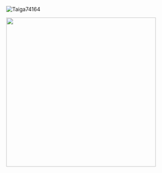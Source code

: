 <p> <img src="https://komarev.com/ghpvc/?username=Taiga74164&label=Profile%20views&color=0e75b6&style=flat" alt="Taiga74164" /> </p>

<img src="https://github-readme-stats.vercel.app/api?username=imrroot&show_icons=true&theme=jolly&layout=compact" width="400">
